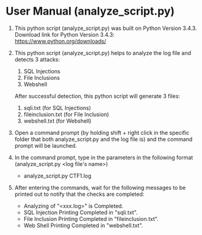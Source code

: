 # User Manual (analyze_script.py)

1. This python script (analyze_script.py) was built on Python Version 3.4.3.
   Download link for Python Version 3.4.3: https://www.python.org/downloads/

2. This python script (analyze_script.py) helps to analyze the log file and detects 3 attacks:   
   1. SQL Injections
   2. File Inclusions
   3. Webshell

   After successful detection, this python script will generate 3 files:
   1. sqli.txt (for SQL Injections)
   2. fileinclusion.txt (for File Inclusion)
   3. webshell.txt (for Webshell)

3. Open a command prompt (by holding shift + right click in the specific folder that both analyze_script.py and the log file is) 
   and the command prompt will be launched.

4. In the command prompt, type in the parameters in the following format (analyze_script.py <log file's name>)
   - analyze_script.py CTF1.log

5. After entering the commands, wait for the following messages to be printed out to notify that the checks are completed:
   - Analyzing of "<xxx.log>" is Completed.
   - SQL Injection Printing Completed in "sqli.txt".
   - File Inclusion Printing Completed in "fileinclusion.txt".
   - Web Shell Printing Completed in "webshell.txt".
